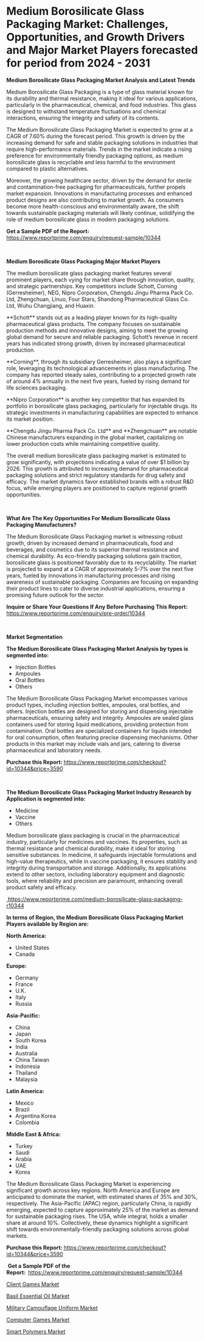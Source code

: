 <p><h1>Medium Borosilicate Glass Packaging Market: Challenges, Opportunities, and Growth Drivers and Major Market Players forecasted for period from 2024 - 2031</h1></p><p><strong>Medium Borosilicate Glass Packaging Market Analysis and Latest Trends</strong></p>
<p><p>Medium Borosilicate Glass Packaging is a type of glass material known for its durability and thermal resistance, making it ideal for various applications, particularly in the pharmaceutical, chemical, and food industries. This glass is designed to withstand temperature fluctuations and chemical interactions, ensuring the integrity and safety of its contents.</p><p>The Medium Borosilicate Glass Packaging Market is expected to grow at a CAGR of 7.60% during the forecast period. This growth is driven by the increasing demand for safe and stable packaging solutions in industries that require high-performance materials. Trends in the market indicate a rising preference for environmentally friendly packaging options, as medium borosilicate glass is recyclable and less harmful to the environment compared to plastic alternatives.</p><p>Moreover, the growing healthcare sector, driven by the demand for sterile and contamination-free packaging for pharmaceuticals, further propels market expansion. Innovations in manufacturing processes and enhanced product designs are also contributing to market growth. As consumers become more health-conscious and environmentally aware, the shift towards sustainable packaging materials will likely continue, solidifying the role of medium borosilicate glass in modern packaging solutions.</p></p>
<p><strong>Get a Sample PDF of the Report:&nbsp;</strong> <a href="https://www.reportprime.com/enquiry/request-sample/10344?utm_campaign=1106&utm_medium=2&utm_source=Github&utm_content=ia&utm_term=16112024&utm_id=medium-borosilicate-glass-packaging">https://www.reportprime.com/enquiry/request-sample/10344</a></p>
<p>&nbsp;</p>
<p><strong>Medium Borosilicate Glass Packaging Major Market Players</strong></p>
<p><p>The medium borosilicate glass packaging market features several prominent players, each vying for market share through innovation, quality, and strategic partnerships. Key competitors include Schott, Corning (Gerresheimer), NEG, Nipro Corporation, Chengdu Jingu Pharma Pack Co. Ltd, Zhengchuan, Linuo, Four Stars, Shandong Pharmaceutical Glass Co. Ltd, Wuhu Changjiang, and Huaxin.</p><p>**Schott** stands out as a leading player known for its high-quality pharmaceutical glass products. The company focuses on sustainable production methods and innovative designs, aiming to meet the growing global demand for secure and reliable packaging. Schott’s revenue in recent years has indicated strong growth, driven by increased pharmaceutical production.</p><p>**Corning**, through its subsidiary Gerresheimer, also plays a significant role, leveraging its technological advancements in glass manufacturing. The company has reported steady sales, contributing to a projected growth rate of around 4% annually in the next five years, fueled by rising demand for life sciences packaging.</p><p>**Nipro Corporation** is another key competitor that has expanded its portfolio in borosilicate glass packaging, particularly for injectable drugs. Its strategic investments in manufacturing capabilities are expected to enhance its market position. </p><p>**Chengdu Jingu Pharma Pack Co. Ltd** and **Zhengchuan** are notable Chinese manufacturers expanding in the global market, capitalizing on lower production costs while maintaining competitive quality. </p><p>The overall medium borosilicate glass packaging market is estimated to grow significantly, with projections indicating a value of over $1 billion by 2026. This growth is attributed to increasing demand for pharmaceutical packaging solutions and strict regulatory standards for drug safety and efficacy. The market dynamics favor established brands with a robust R&D focus, while emerging players are positioned to capture regional growth opportunities.</p></p>
<p>&nbsp;</p>
<p><strong>What Are The Key Opportunities For Medium Borosilicate Glass Packaging Manufacturers?</strong></p>
<p><p>The Medium Borosilicate Glass Packaging market is witnessing robust growth, driven by increased demand in pharmaceuticals, food and beverages, and cosmetics due to its superior thermal resistance and chemical durability. As eco-friendly packaging solutions gain traction, borosilicate glass is positioned favorably due to its recyclability. The market is projected to expand at a CAGR of approximately 5-7% over the next five years, fueled by innovations in manufacturing processes and rising awareness of sustainable packaging. Companies are focusing on expanding their product lines to cater to diverse industrial applications, ensuring a promising future outlook for the sector.</p></p>
<p><strong>Inquire or Share Your Questions If Any Before Purchasing This Report:</strong> <a href="https://www.reportprime.com/enquiry/pre-order/10344?utm_campaign=1106&utm_medium=2&utm_source=Github&utm_content=ia&utm_term=16112024&utm_id=medium-borosilicate-glass-packaging">https://www.reportprime.com/enquiry/pre-order/10344</a></p>
<p>&nbsp;</p>
<p><strong>Market Segmentation</strong></p>
<p><strong>The Medium Borosilicate Glass Packaging Market Analysis by types is segmented into:</strong></p>
<p><ul><li>Injection Bottles</li><li>Ampoules</li><li>Oral Bottles</li><li>Others</li></ul></p>
<p><p>The Medium Borosilicate Glass Packaging Market encompasses various product types, including injection bottles, ampoules, oral bottles, and others. Injection bottles are designed for storing and dispensing injectable pharmaceuticals, ensuring safety and integrity. Ampoules are sealed glass containers used for storing liquid medications, providing protection from contamination. Oral bottles are specialized containers for liquids intended for oral consumption, often featuring precise dispensing mechanisms. Other products in this market may include vials and jars, catering to diverse pharmaceutical and laboratory needs.</p></p>
<p><strong>Purchase this Report:&nbsp;</strong><a href="https://www.reportprime.com/checkout?id=10344&price=3590&utm_campaign=1106&utm_medium=2&utm_source=Github&utm_content=ia&utm_term=16112024&utm_id=medium-borosilicate-glass-packaging">https://www.reportprime.com/checkout?id=10344&price=3590</a></p>
<p>&nbsp;</p>
<p><strong>The Medium Borosilicate Glass Packaging Market Industry Research by Application is segmented into:</strong></p>
<p><ul><li>Medicine</li><li>Vaccine</li><li>Others</li></ul></p>
<p><p>Medium borosilicate glass packaging is crucial in the pharmaceutical industry, particularly for medicines and vaccines. Its properties, such as thermal resistance and chemical durability, make it ideal for storing sensitive substances. In medicine, it safeguards injectable formulations and high-value therapeutics, while in vaccine packaging, it ensures stability and integrity during transportation and storage. Additionally, its applications extend to other sectors, including laboratory equipment and diagnostic tools, where reliability and precision are paramount, enhancing overall product safety and efficacy.</p></p>
<p><a href="https://www.reportprime.com/medium-borosilicate-glass-packaging-r10344?utm_campaign=1106&utm_medium=2&utm_source=Github&utm_content=ia&utm_term=16112024&utm_id=medium-borosilicate-glass-packaging">&nbsp;https://www.reportprime.com/medium-borosilicate-glass-packaging-r10344</a></p>
<p><strong>In terms of Region, the Medium Borosilicate Glass Packaging Market Players available by Region are:</strong></p>
<p>
    <p> <strong> North America: </strong>
        <ul>
            <li>United States</li>
            <li>Canada</li>
        </ul>
        </p> 
    <p> <strong> Europe: </strong>
        <ul>
            <li>Germany</li>
            <li>France</li>
            <li>U.K.</li>
            <li>Italy</li>
            <li>Russia</li>
        </ul>
        </p> 
    <p> <strong> Asia-Pacific: </strong>
        <ul>
            <li>China</li>
            <li>Japan</li>
            <li>South Korea</li>
            <li>India</li>
            <li>Australia</li>
            <li>China Taiwan</li>
            <li>Indonesia</li>
            <li>Thailand</li>
            <li>Malaysia</li>
        </ul>
        </p> 
    <p> <strong> Latin America: </strong>
        <ul>
            <li>Mexico</li>
            <li>Brazil</li>
            <li>Argentina Korea</li>
            <li>Colombia</li>
        </ul>
        </p> 
    <p> <strong> Middle East & Africa: </strong>
        <ul>
            <li>Turkey</li>
            <li>Saudi</li>
            <li>Arabia</li>
            <li>UAE</li>
            <li>Korea</li>
        </ul>
    </p>
    </p>
<p><p>The Medium Borosilicate Glass Packaging Market is experiencing significant growth across key regions. North America and Europe are anticipated to dominate the market, with estimated shares of 35% and 30%, respectively. The Asia-Pacific (APAC) region, particularly China, is rapidly emerging, expected to capture approximately 25% of the market as demand for sustainable packaging rises. The USA, while integral, holds a smaller share at around 10%. Collectively, these dynamics highlight a significant shift towards environmentally-friendly packaging solutions across global markets.</p></p>
<p><strong>Purchase this Report: </strong><a href="https://www.reportprime.com/checkout?id=10344&price=3590&utm_campaign=1106&utm_medium=2&utm_source=Github&utm_content=ia&utm_term=16112024&utm_id=medium-borosilicate-glass-packaging">https://www.reportprime.com/checkout?id=10344&price=3590</a></p>
<p>&nbsp;<strong>Get a Sample PDF of the Report:&nbsp;&nbsp;</strong><a href="https://www.reportprime.com/enquiry/request-sample/10344?utm_campaign=1106&utm_medium=2&utm_source=Github&utm_content=ia&utm_term=16112024&utm_id=medium-borosilicate-glass-packaging">https://www.reportprime.com/enquiry/request-sample/10344</a></p>
<p><strong></strong></p>
<p><p><a href="https://issuu.com/reportprime-2/docs/client-games-market-size-2030.pptx_fea17111229713?utm_campaign=1106&utm_medium=2&utm_source=Github&utm_content=ia&utm_term=16112024&utm_id=medium-borosilicate-glass-packaging">Client Games Market</a></p><p><a href="https://www.linkedin.com/pulse/basil-essential-oil-market-innovations-trends-comprehensive-vqk1c?utm_campaign=1106&utm_medium=2&utm_source=Github&utm_content=ia&utm_term=16112024&utm_id=medium-borosilicate-glass-packaging">Basil Essential Oil Market</a></p><p><a href="https://www.linkedin.com/pulse/global-military-camouflage-uniform-market-exploring-share-trends-aj2rc?utm_campaign=1106&utm_medium=2&utm_source=Github&utm_content=ia&utm_term=16112024&utm_id=medium-borosilicate-glass-packaging">Military Camouflage Uniform Market</a></p><p><a href="https://issuu.com/reportprime-2/docs/computer-games-market-size-2030.ppt_a0ce040a03e990?utm_campaign=1106&utm_medium=2&utm_source=Github&utm_content=ia&utm_term=16112024&utm_id=medium-borosilicate-glass-packaging">Computer Games Market</a></p><p><a href="https://www.linkedin.com/pulse/smart-polymers-spectrum-usage-patterns-sector-evolution-2024-2031-ctehf?utm_campaign=1106&utm_medium=2&utm_source=Github&utm_content=ia&utm_term=16112024&utm_id=medium-borosilicate-glass-packaging">Smart Polymers Market</a></p></p>